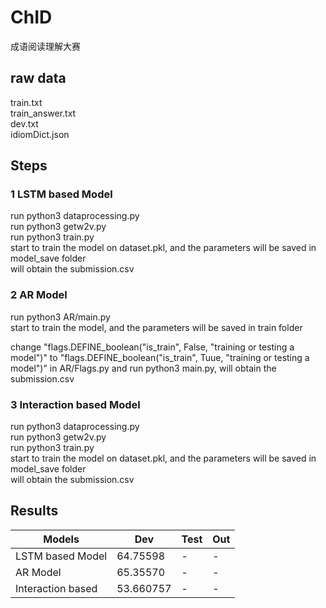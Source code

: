 # ChID
成语阅读理解大赛

## raw data 
train.txt<br/>
train_answer.txt<br/>
dev.txt<br/>
idiomDict.json<br/>

## Steps

### 1 LSTM based Model<br/>
run python3 dataprocessing.py<br/>
run python3 getw2v.py<br/>
run python3 train.py<br/>
start to train the model on dataset.pkl, and the parameters will be saved in model_save folder<br/>
will obtain the submission.csv



### 2 AR Model<br/>
run python3 AR/main.py<br/>
start to train the model, and the parameters will be saved in train folder<br/>

change "flags.DEFINE_boolean("is_train", False, "training or testing a model")" to "flags.DEFINE_boolean("is_train", Tuue, "training or testing a model")" in AR/Flags.py and run python3 main.py, will obtain the submission.csv


### 3 Interaction based Model<br/>
run python3 dataprocessing.py<br/>
run python3 getw2v.py<br/>
run python3 train.py<br/>
start to train the model on dataset.pkl, and the parameters will be saved in model_save folder<br/>
will obtain the submission.csv



## Results

| Models            | Dev      | Test | Out  |
| ---------         | -------- | ---- | ---- |
| LSTM based Model  | 64.75598 | -    | -    |
| AR Model          | 65.35570 | -    | -    |
| Interaction based | 53.660757| -    | -    |
